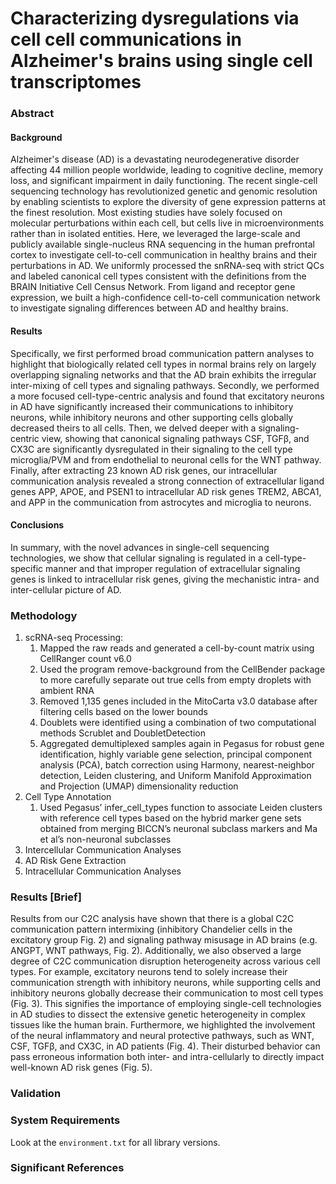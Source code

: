 # Characterizing dysregulations via cell cell communications in Alzheimer's brains using single cell transcriptomes

### Abstract
#### Background
Alzheimer's disease (AD) is a devastating neurodegenerative disorder affecting 44 million people worldwide, leading to cognitive decline, memory loss, and significant impairment in daily functioning. The recent single-cell sequencing technology has revolutionized genetic and genomic resolution by enabling scientists to explore the diversity of gene expression patterns at the finest resolution. Most existing studies have solely focused on molecular perturbations within each cell, but cells live in microenvironments rather than in isolated entities. Here, we leveraged the large-scale and publicly available single-nucleus RNA sequencing in the human prefrontal cortex to investigate cell-to-cell communication in healthy brains and their perturbations in AD. We uniformly processed the snRNA-seq with strict QCs and labeled canonical cell types consistent with the definitions from the BRAIN Initiative Cell Census Network. From ligand and receptor gene expression, we built a high-confidence cell-to-cell communication network to investigate signaling differences between AD and healthy brains.
#### Results
Specifically, we first performed broad communication pattern analyses to highlight that biologically related cell types in normal brains rely on largely overlapping signaling networks and that the AD brain exhibits the irregular inter-mixing of cell types and signaling pathways. Secondly, we performed a more focused cell-type-centric analysis and found that excitatory neurons in AD have significantly increased their communications to inhibitory neurons, while inhibitory neurons and other supporting cells globally decreased theirs to all cells. Then, we delved deeper with a signaling-centric view, showing that canonical signaling pathways CSF, TGFβ, and CX3C are significantly dysregulated in their signaling to the cell type microglia/PVM and from endothelial to neuronal cells for the WNT pathway. Finally, after extracting 23 known AD risk genes, our intracellular communication analysis revealed a strong connection of extracellular ligand genes APP, APOE, and PSEN1 to intracellular AD risk genes TREM2, ABCA1, and APP in the communication from astrocytes and microglia to neurons.
#### Conclusions
In summary, with the novel advances in single-cell sequencing technologies, we show that cellular signaling is regulated in a cell-type-specific manner and that improper regulation of extracellular signaling genes is linked to intracellular risk genes, giving the mechanistic intra- and inter-cellular picture of AD.

### Methodology
1. scRNA-seq Processing:
   1. Mapped the raw reads and generated a cell-by-count matrix using CellRanger count v6.0
   2. Used the program remove-background from the CellBender package to more carefully separate out true cells from empty droplets with ambient RNA
   3. Removed 1,135 genes included in the MitoCarta v3.0 database after filtering cells based on the lower bounds
   4. Doublets were identified using a combination of two computational methods Scrublet and DoubletDetection
   5. Aggregated demultiplexed samples again in Pegasus for robust gene identification, highly variable gene selection, principal component analysis (PCA), batch correction using Harmony, nearest-neighbor detection, Leiden clustering, and Uniform Manifold Approximation and Projection (UMAP) dimensionality reduction
2. Cell Type Annotation
   1. Used Pegasus’ infer_cell_types function to associate Leiden clusters with reference cell types based on the hybrid marker gene sets obtained from merging BICCN’s neuronal subclass markers and Ma et al’s non-neuronal subclasses
3. Intercellular Communication Analyses
4. AD Risk Gene Extraction 
5. Intracellular Communication Analyses

### Results [Brief]
Results from our C2C analysis have shown that there is a global C2C communication pattern intermixing (inhibitory Chandelier cells in the excitatory group Fig. 2) and signaling pathway misusage in AD brains (e.g. ANGPT, WNT pathways, Fig. 2). Additionally, we also observed a large degree of C2C communication disruption heterogeneity across various cell types. For example, excitatory neurons tend to solely increase their communication strength with inhibitory neurons, while supporting cells and inhibitory neurons globally decrease their communication to most cell types (Fig. 3).  This signifies the importance of employing single-cell technologies in AD studies to dissect the extensive genetic heterogeneity in complex tissues like the human brain. Furthermore, we highlighted the involvement of the neural inflammatory and neural protective pathways, such as WNT, CSF, TGFβ, and CX3C, in AD patients (Fig. 4). Their disturbed behavior can pass erroneous information both inter- and intra-cellularly to directly impact well-known AD risk genes (Fig. 5). 

### Validation

### System Requirements
Look at the `environment.txt` for all library versions. 

### Significant References 
